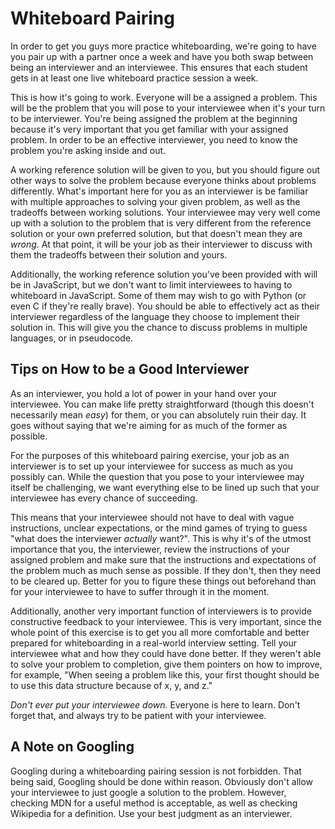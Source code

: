# Whiteboard Pairing

In order to get you guys more practice whiteboarding, we're going to have you pair up with a partner once a week and have you both swap between being an interviewer and an interviewee. This ensures that each student gets in at least one live whiteboard practice session a week.

This is how it's going to work. Everyone will be a assigned a problem. This will be the problem that you will pose to your interviewee when it's your turn to be interviewer. You're being assigned the problem at the beginning because it's very important that you get familiar with your assigned problem. In order to be an effective interviewer, you need to know the problem you're asking inside and out.

A working reference solution will be given to you, but you should figure out other ways to solve the problem because everyone thinks about problems differently. What's important here for you as an interviewer is be familiar with multiple approaches to solving your given problem, as well as the tradeoffs between working solutions. Your interviewee may very well come up with a solution to the problem that is very different from the reference solution or your own preferred solution, but that doesn't mean they are _wrong_. At that point, it will be your job as their interviewer to discuss with them the tradeoffs between their solution and yours.

Additionally, the working reference solution you've been provided with will be in JavaScript, but we don't want to limit interviewees to having to whiteboard in JavaScript. Some of them may wish to go with Python (or even C if they're really brave). You should be able to effectively act as their interviewer regardless of the language they choose to implement their solution in. This will give you the chance to discuss problems in multiple languages, or in pseudocode.

## Tips on How to be a Good Interviewer

As an interviewer, you hold a lot of power in your hand over your interviewee. You can make life pretty straightforward (though this doesn't necessarily mean _easy_) for them, or you can absolutely ruin their day. It goes without saying that we're aiming for as much of the former as possible.

For the purposes of this whiteboard pairing exercise, your job as an interviewer is to set up your interviewee for success as much as you possibly can. While the question that you pose to your interviewee may itself be challenging, we want everything else to be lined up such that your interviewee has every chance of succeeding.

This means that your interviewee should not have to deal with vague instructions, unclear expectations, or the mind games of trying to guess "what does the interviewer _actually_ want?". This is why it's of the utmost importance that you, the interviewer, review the instructions of your assigned problem and make sure that the instructions and expectations of the problem much as much sense as possible. If they don't, then they need to be cleared up. Better for you to figure these things out beforehand than for your interviewee to have to suffer through it in the moment.

Additionally, another very important function of interviewers is to provide constructive feedback to your interviewee. This is very important, since the whole point of this exercise is to get you all more comfortable and better prepared for whiteboarding in a real-world interview setting. Tell your interviewee what and how they could have done better. If they weren't able to solve your problem to completion, give them pointers on how to improve, for example, "When seeing a problem like this, your first thought should be to use this data structure because of x, y, and z."

_Don't ever put your interviewee down._ Everyone is here to learn. Don't forget that, and always try to be patient with your interviewee.

## A Note on Googling

Googling during a whiteboarding pairing session is not forbidden. That being said, Googling should be done within reason. Obviously don't allow your interviewee to just google a solution to the problem. However, checking MDN for a useful method is acceptable, as well as checking Wikipedia for a definition. Use your best judgment as an interviewer.

